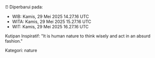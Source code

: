 ⏰ Diperbarui pada:
- WIB: Kamis, 29 Mei 2025 14.27.16 UTC
- WITA: Kamis, 29 Mei 2025 15.27.16 UTC
- WIT: Kamis, 29 Mei 2025 16.27.16 UTC

Kutipan Inspiratif:
"It is human nature to think wisely and act in an absurd fashion."


Kategori: nature

